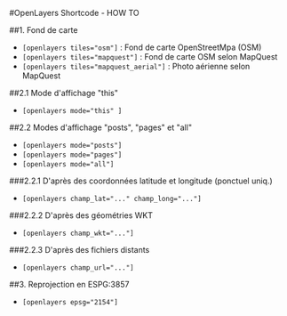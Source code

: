 #OpenLayers Shortcode - HOW TO

##1. Fond de carte

- `[openlayers tiles="osm"]` : Fond de carte OpenStreetMpa (OSM)
- `[openlayers tiles="mapquest"]` : Fond de carte OSM selon MapQuest
- `[openlayers tiles="mapquest_aerial"]` : Photo aérienne selon MapQuest

##2.1 Mode d'affichage "this"

- `[openlayers mode="this" ]`

##2.2 Modes d'affichage "posts", "pages" et "all"

- `[openlayers mode="posts"]`
- `[openlayers mode="pages"]`
- `[openlayers mode="all"]`

###2.2.1 D'après des coordonnées latitude et longitude (ponctuel uniq.)

- `[openlayers champ_lat="..." champ_long="..."]`

###2.2.2 D'après des géométries WKT

- `[openlayers champ_wkt="..."]`

###2.2.3 D'après des fichiers distants

- `[openlayers champ_url="..."]`

##3. Reprojection en ESPG:3857

- `[openlayers epsg="2154"]`
